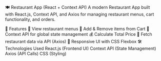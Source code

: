 🍽️ Restaurant App (React + Context API)
A modern Restaurant App built with React.js, Context API, and Axios for managing restaurant menus, cart functionality, and orders.

🚀 Features
📌 View restaurant menus
🛒 Add & Remove items from Cart
🔄 Context API for global state management
💰 Calculate Total Price
🔗 Fetch restaurant data via API (Axios)
🎨 Responsive UI with CSS Flexbox
🛠️ Technologies Used
React.js (Frontend UI)
Context API (State Management)
Axios (API Calls)
CSS (Styling)
